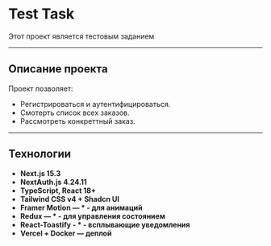# Test Task

Этот проект является тестовым заданием

---

## Описание проекта

Проект позволяет:
- Регистрироваться и аутентифицироваться.
- Смотерть список всех заказов.
- Рассмотреть конкреттный заказ.

---

## Технологии
- **Next.js 15.3**
- **NextAuth.js 4.24.11**
- **TypeScript, React 18+**
- **Tailwind CSS v4 + Shadcn UI**
- **Framer Motion — * - для анимаций**
- **Redux — * - для управления состоянием**
- **React-Toastify - * - всплывающие уведомления**
- **Vercel + Docker — деплой**
